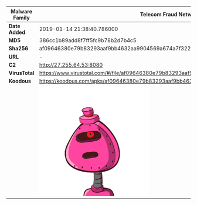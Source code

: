 | Malware Family | Telecom Fraud Network for South Koreans                      |
| -------------- | ------------------------------------------------------------ |
| **Date Added** | 2019-01-14 21:38:40.786000                                                   |
| **MD5**        | 386cc1b89add8f7ff5fc9b78b2d7b4c5                             |
| **Sha256**     | af09646380e79b83293aaf9bb4632aa9904569a674a7f322561e9acc3b515c1b |
| **URL**        | -                                                            |
| **C2**         | http://27.255.64.53:8080 |
| **VirusTotal** | https://www.virustotal.com/#/file/af09646380e79b83293aaf9bb4632aa9904569a674a7f322561e9acc3b515c1b/detection |
| **Koodous**    | https://koodous.com/apks/af09646380e79b83293aaf9bb4632aa9904569a674a7f322561e9acc3b515c1b |
|                | ![](../assets/af09646380e79b83293aaf9bb4632aa9904569a674a7f322561e9acc3b515c1b.png) |